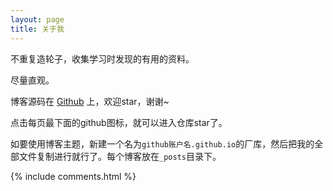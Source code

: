 ```yaml
---
layout: page
title: 关于我 
---
```


不重复造轮子，收集学习时发现的有用的资料。

尽量直观。

<p> 

博客源码在 <a target="_blank" href='https://github.com/puluwen/puluwen.github.io'>Github</a> 上，欢迎star，谢谢~

点击每页最下面的github图标，就可以进入仓库star了。

如要使用博客主题，新建一个名为`github账户名.github.io`的厂库，然后把我的全部文件复制进行就行了。每个博客放在`_posts`目录下。

<p> 

<p> 

<p> 


{% include comments.html %}

